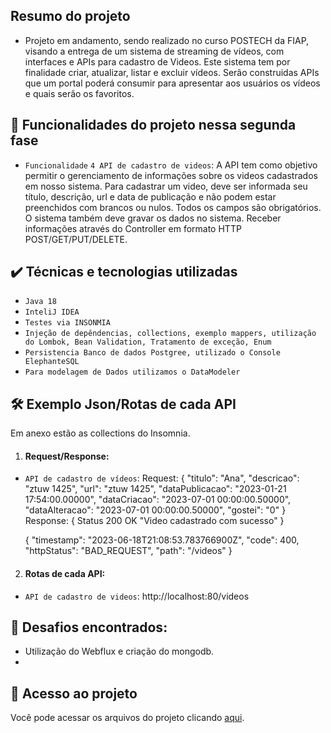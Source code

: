 ## Resumo do projeto
- Projeto em andamento, sendo realizado no curso POSTECH da FIAP, visando a entrega de um sistema de streaming de vídeos, com interfaces e APIs para cadastro de Videos. Este sistema tem por finalidade criar, atualizar, listar e excluir vídeos.
Serão construidas APIs que um portal poderá consumir para apresentar aos usuários os vídeos e quais serão os favoritos.

## 🔨 Funcionalidades do projeto nessa segunda fase
- `Funcionalidade` `4 API de cadastro de videos`: A API tem como objetivo permitir o gerenciamento de informações sobre os videos cadastrados em nosso sistema. Para cadastrar um video, deve ser informada seu título, descrição, url e data de publicação e não podem estar preenchidos com brancos ou nulos. Todos os campos são obrigatórios. O sistema também deve gravar os dados no sistema.
Receber informações através do Controller em formato HTTP POST/GET/PUT/DELETE.

## ✔️ Técnicas e tecnologias utilizadas

- ``Java 18``
- ``InteliJ IDEA``
- ``Testes via INSONMIA``
- ``Injeção de depêndencias, collections, exemplo mappers, utilização do Lombok, Bean Validation, Tratamento de exceção, Enum``
- ``Persistencia Banco de dados Postgree, utilizado o Console ElephanteSQL``
- ``Para modelagem de Dados utilizamos o DataModeler``

## 🛠️ Exemplo Json/Rotas de cada API

Em anexo estão as collections do Insomnia.

1. #### Request/Response:
- `API de cadastro de vídeos`:
Request:
  {
  "titulo": "Ana",
  "descricao": "ztuw 1425",
  "url": "ztuw 1425",
  "dataPublicacao": "2023-01-21 17:54:00.00000",
  "dataCriacao": "2023-07-01 00:00:00.50000",
  "dataAlteracao": "2023-07-01 00:00:00.50000",
  "gostei": "0"
  }
Response:
  {
  Status 200 OK "Video cadastrado com sucesso"
  }

  {
  "timestamp": "2023-06-18T21:08:53.783766900Z",
  "code": 400,
  "httpStatus": "BAD_REQUEST",
  "path": "/videos"
  }
2. #### Rotas de cada API:
- `API de cadastro de videos`: http://localhost:80/videos

## 🎯 Desafios encontrados:
- Utilização do Webflux e criação do mongodb.
- 
## 📁 Acesso ao projeto
Você pode acessar os arquivos do projeto clicando [aqui](https://github.com/LucianneCharro/consumo-energia/tree/feature-segunda-fase/src).

